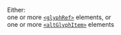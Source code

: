 Either:<br>
    one or more <a href="/en-US/docs/Web/SVG/Element/glyphRef" title="The glyphRef element provides a single possible glyph to the referencing &lt;altGlyph> substitution."><code>&lt;glyphRef&gt;</code></a> elements, or<br>
    one or more <a href="/en-US/docs/Web/SVG/Element/altGlyphItem" title="The altGlyphItem element provides a set of candidates for glyph substitution by the &lt;altglyph> element."><code>&lt;altGlyphItem&gt;</code></a> elements